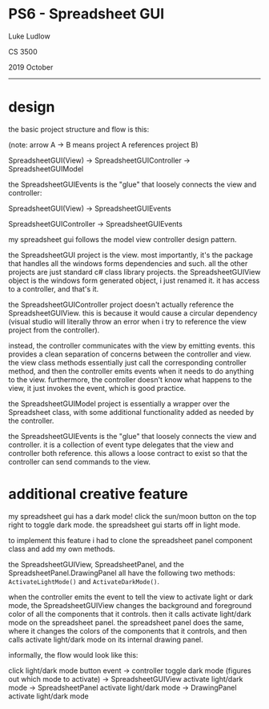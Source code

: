 # PS6 - Spreadsheet GUI

Luke Ludlow

CS 3500

2019 October

---

# design


the basic project structure and flow is this:

(note: arrow A -> B means project A references project B)

SpreadsheetGUI(View) -> SpreadsheetGUIController -> SpreadsheetGUIModel


the SpreadsheetGUIEvents is the "glue" that loosely connects the view and controller:

SpreadsheetGUI(View) -> SpreadsheetGUIEvents

SpreadsheetGUIController -> SpreadsheetGUIEvents


my spreadsheet gui follows the model view controller design pattern.

the SpreadsheetGUI project is the view. 
most importantly, it's the package that handles all the windows forms dependencies and such. 
all the other projects are just standard c# class library projects.
the SpreadsheetGUIView object is the windows form generated object, i just renamed it.
it has access to a controller, and that's it.

the SpreadsheetGUIController project doesn't actually reference the SpreadsheetGUIView. this is because
it would cause a circular dependency (visual studio will literally throw an error when i try to 
reference the view project from the controller). 

instead, the controller communicates with the view by emitting events. this provides a clean separation 
of concerns between the controller and view. the view class methods essentially just call the corresponding 
controller method, and then the controller emits events when it needs to do anything to the view. 
furthermore, the controller doesn't know what happens to the view, it just invokes the event, which is good practice.

the SpreadsheetGUIModel project is essentially a wrapper over the Spreadsheet class, with some additional functionality 
added as needed by the controller. 

the SpreadsheetGUIEvents is the "glue" that loosely connects the view and controller. it is a collection of
event type delegates that the view and controller both reference. this allows a loose contract to exist so
that the controller can send commands to the view.



# additional creative feature

my spreadsheet gui has a dark mode! click the sun/moon button on the top right to toggle dark mode.
the spreadsheet gui starts off in light mode. 

to implement this feature i had to clone the spreadsheet panel component class and add my own methods.

the SpreadsheetGUIView, SpreadsheetPanel, and the SpreadsheetPanel.DrawingPanel all have the following two methods:
`ActivateLightMode()` and `ActivateDarkMode()`.

when the controller emits the event to tell the view to activate light or dark mode, the SpreadsheetGUIView 
changes the background and foreground color of all the components that it controls.
then it calls activate light/dark mode on the spreadsheet panel. the spreadsheet panel does the same,
where it changes the colors of the components that it controls, and then calls activate light/dark mode on
its internal drawing panel. 

informally, the flow would look like this:

click light/dark mode button event -> controller toggle dark mode (figures out which mode to activate) 
-> SpreadsheetGUIView activate light/dark mode -> SpreadsheetPanel activate light/dark mode -> 
DrawingPanel activate light/dark mode
